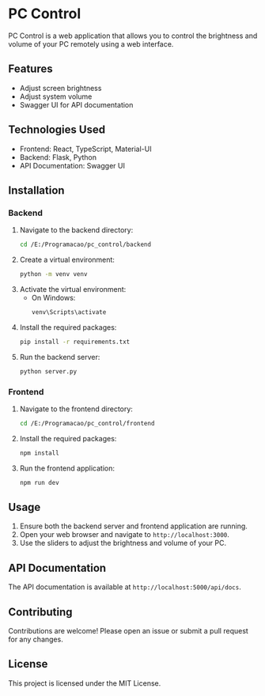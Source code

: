 # PC Control

PC Control is a web application that allows you to control the brightness and volume of your PC remotely using a web interface.

## Features

- Adjust screen brightness
- Adjust system volume
- Swagger UI for API documentation

## Technologies Used

- Frontend: React, TypeScript, Material-UI
- Backend: Flask, Python
- API Documentation: Swagger UI

## Installation

### Backend

1. Navigate to the backend directory:
    ```sh
    cd /E:/Programacao/pc_control/backend
    ```
2. Create a virtual environment:
    ```sh
    python -m venv venv
    ```
3. Activate the virtual environment:
    - On Windows:
        ```sh
        venv\Scripts\activate
        ```
4. Install the required packages:
    ```sh
    pip install -r requirements.txt
    ```
5. Run the backend server:
    ```sh
    python server.py
    ```

### Frontend

1. Navigate to the frontend directory:
    ```sh
    cd /E:/Programacao/pc_control/frontend
    ```
2. Install the required packages:
    ```sh
    npm install
    ```
3. Run the frontend application:
    ```sh
    npm run dev
    ```

## Usage

1. Ensure both the backend server and frontend application are running.
2. Open your web browser and navigate to `http://localhost:3000`.
3. Use the sliders to adjust the brightness and volume of your PC.

## API Documentation

The API documentation is available at `http://localhost:5000/api/docs`.

## Contributing

Contributions are welcome! Please open an issue or submit a pull request for any changes.

## License

This project is licensed under the MIT License.
